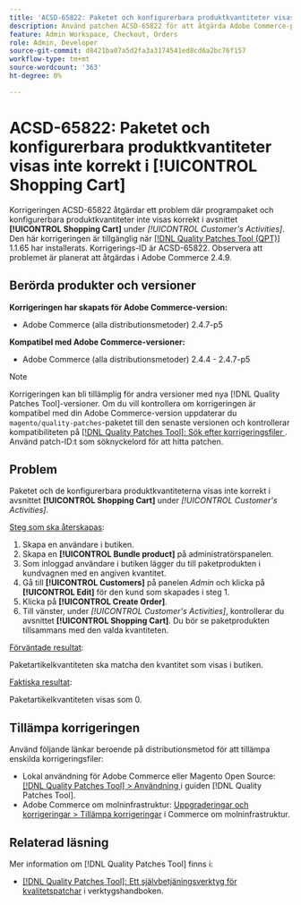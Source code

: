 ```yaml
---
title: 'ACSD-65822: Paketet och konfigurerbara produktkvantiteter visas inte korrekt i kundvagnen'
description: Använd patchen ACSD-65822 för att åtgärda Adobe Commerce-problemet där kvantiteten var 0 i kundvagnssektionen på adminpanelen när du lägger till paketprodukter.
feature: Admin Workspace, Checkout, Orders
role: Admin, Developer
source-git-commit: d8421ba07a5d2fa3a3174541ed8cd6a2bc76f157
workflow-type: tm+mt
source-wordcount: '363'
ht-degree: 0%

---
```



# ACSD-65822: Paketet och konfigurerbara produktkvantiteter visas inte korrekt i [!UICONTROL Shopping Cart]

Korrigeringen ACSD-65822 åtgärdar ett problem där programpaket och konfigurerbara produktkvantiteter inte visas korrekt i avsnittet **[!UICONTROL Shopping Cart]** under *[!UICONTROL Customer's Activities]*. Den här korrigeringen är tillgänglig när [[!DNL Quality Patches Tool (QPT)]](/help/tools/quality-patches-tool/quality-patches-tool-to-self-serve-quality-patches.md) 1.1.65 har installerats. Korrigerings-ID är ACSD-65822. Observera att problemet är planerat att åtgärdas i Adobe Commerce 2.4.9.

## Berörda produkter och versioner

**Korrigeringen har skapats för Adobe Commerce-version:**

* Adobe Commerce (alla distributionsmetoder) 2.4.7-p5

**Kompatibel med Adobe Commerce-versioner:**

* Adobe Commerce (alla distributionsmetoder) 2.4.4 - 2.4.7-p5

>[!NOTE]
>
>Korrigeringen kan bli tillämplig för andra versioner med nya [!DNL Quality Patches Tool]-versioner. Om du vill kontrollera om korrigeringen är kompatibel med din Adobe Commerce-version uppdaterar du `magento/quality-patches`-paketet till den senaste versionen och kontrollerar kompatibiliteten på [[!DNL Quality Patches Tool]: Sök efter korrigeringsfiler ](https://experienceleague.adobe.com/tools/commerce-quality-patches/index.html?lang=sv-SE). Använd patch-ID:t som söknyckelord för att hitta patchen.

## Problem

Paketet och de konfigurerbara produktkvantiteterna visas inte korrekt i avsnittet **[!UICONTROL Shopping Cart]** under *[!UICONTROL Customer's Activities]*.

<u>Steg som ska återskapas</u>:

1. Skapa en användare i butiken.
2. Skapa en **[!UICONTROL Bundle product]** på administratörspanelen.
3. Som inloggad användare i butiken lägger du till paketprodukten i kundvagnen med en angiven kvantitet.
4. Gå till **[!UICONTROL Customers]** på panelen *Admin* och klicka på **[!UICONTROL Edit]** för den kund som skapades i steg 1.
5. Klicka på **[!UICONTROL Create Order]**.
6. Till vänster, under *[!UICONTROL Customer's Activities]*, kontrollerar du avsnittet **[!UICONTROL Shopping Cart]**. Du bör se paketprodukten tillsammans med den valda kvantiteten.

<u>Förväntade resultat</u>:

Paketartikelkvantiteten ska matcha den kvantitet som visas i butiken.

<u>Faktiska resultat</u>:

Paketartikelkvantiteten visas som 0.

## Tillämpa korrigeringen

Använd följande länkar beroende på distributionsmetod för att tillämpa enskilda korrigeringsfiler:

* Lokal användning för Adobe Commerce eller Magento Open Source: [[!DNL Quality Patches Tool] > Användning ](/help/tools/quality-patches-tool/usage.md) i guiden [!DNL Quality Patches Tool].
* Adobe Commerce om molninfrastruktur: [Uppgraderingar och korrigeringar > Tillämpa korrigeringar](https://experienceleague.adobe.com/docs/commerce-cloud-service/user-guide/develop/upgrade/apply-patches.html?lang=sv-SE) i Commerce om molninfrastruktur.

## Relaterad läsning

Mer information om [!DNL Quality Patches Tool] finns i:

* [[!DNL Quality Patches Tool]: Ett självbetjäningsverktyg för kvalitetspatchar](/help/tools/quality-patches-tool/quality-patches-tool-to-self-serve-quality-patches.md) i verktygshandboken.
